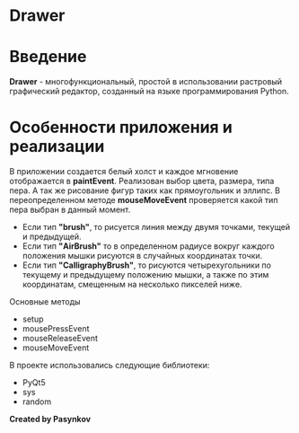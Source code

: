 # Drawer

# Введение
**Drawer** - многофункциональный,  простой в использовании растровый графический редактор, созданный 
на языке программирования Python.

# Особенности приложения и реализации

В приложении создается белый холст и каждое мгновение отображается в **paintEvent**. Реализован выбор цвета, размера, типа пера.
А так же рисование фигур таких как прямоугольник и эллипс.
В переопределенном методе **mouseMoveEvent** проверяется какой тип пера выбран в данный момент.  
- Если тип **"brush"**, то рисуется линия между двумя точками, текущей и предыдущей.
- Если тип **"AirBrush"** то в определенном радиусе вокруг каждого положения мышки рисуются в случайных координатах
точки.
- Если тип **"CalligraphyBrush"**, то рисуются четырехугольники по текущему и предыдущему положению мышки, а также
по этим координатам, смещенным на несколько пикселей ниже.

Основные методы
  - setup
  - mousePressEvent
  - mouseReleaseEvent
  - mouseMoveEvent
  

В проекте использовались следующие библиотеки:
  - PyQt5
  - sys
  - random
  
**Created by Pasynkov**